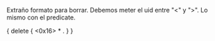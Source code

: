 Extraño formato para borrar.
Debemos meter el uid entre "<" y ">".
Lo mismo con el predicate.

{
  delete {
    <0x16> <age> * .
  }
}
